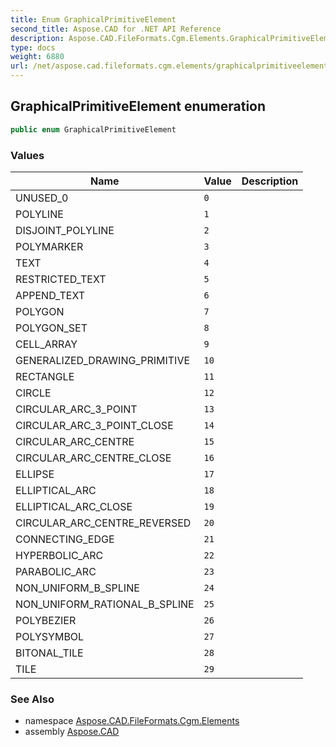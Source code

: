 ```yaml
---
title: Enum GraphicalPrimitiveElement
second_title: Aspose.CAD for .NET API Reference
description: Aspose.CAD.FileFormats.Cgm.Elements.GraphicalPrimitiveElement enum. 
type: docs
weight: 6880
url: /net/aspose.cad.fileformats.cgm.elements/graphicalprimitiveelement/
---
```

## GraphicalPrimitiveElement enumeration

```csharp
public enum GraphicalPrimitiveElement
```

### Values

| Name | Value | Description |
| --- | --- | --- |
| UNUSED_0 | `0` |  |
| POLYLINE | `1` |  |
| DISJOINT_POLYLINE | `2` |  |
| POLYMARKER | `3` |  |
| TEXT | `4` |  |
| RESTRICTED_TEXT | `5` |  |
| APPEND_TEXT | `6` |  |
| POLYGON | `7` |  |
| POLYGON_SET | `8` |  |
| CELL_ARRAY | `9` |  |
| GENERALIZED_DRAWING_PRIMITIVE | `10` |  |
| RECTANGLE | `11` |  |
| CIRCLE | `12` |  |
| CIRCULAR_ARC_3_POINT | `13` |  |
| CIRCULAR_ARC_3_POINT_CLOSE | `14` |  |
| CIRCULAR_ARC_CENTRE | `15` |  |
| CIRCULAR_ARC_CENTRE_CLOSE | `16` |  |
| ELLIPSE | `17` |  |
| ELLIPTICAL_ARC | `18` |  |
| ELLIPTICAL_ARC_CLOSE | `19` |  |
| CIRCULAR_ARC_CENTRE_REVERSED | `20` |  |
| CONNECTING_EDGE | `21` |  |
| HYPERBOLIC_ARC | `22` |  |
| PARABOLIC_ARC | `23` |  |
| NON_UNIFORM_B_SPLINE | `24` |  |
| NON_UNIFORM_RATIONAL_B_SPLINE | `25` |  |
| POLYBEZIER | `26` |  |
| POLYSYMBOL | `27` |  |
| BITONAL_TILE | `28` |  |
| TILE | `29` |  |

### See Also

* namespace [Aspose.CAD.FileFormats.Cgm.Elements](../../aspose.cad.fileformats.cgm.elements/)
* assembly [Aspose.CAD](../../)


